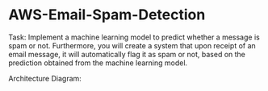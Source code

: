 # AWS-Email-Spam-Detection


Task: Implement a machine learning model to predict whether a message is spam or not. Furthermore, you will create a system that upon receipt of an email message, it will automatically flag it as spam or not, based on the prediction obtained from the machine learning model.



Architecture Diagram:
